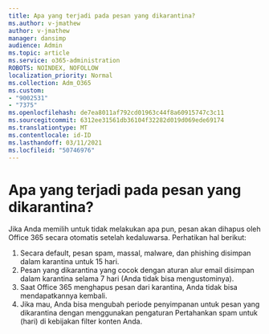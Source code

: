 ```yaml
---
title: Apa yang terjadi pada pesan yang dikarantina?
ms.author: v-jmathew
author: v-jmathew
manager: dansimp
audience: Admin
ms.topic: article
ms.service: o365-administration
ROBOTS: NOINDEX, NOFOLLOW
localization_priority: Normal
ms.collection: Adm_O365
ms.custom:
- "9002531"
- "7375"
ms.openlocfilehash: de7ea8011af792cd01963c44f8a60915747c3c11
ms.sourcegitcommit: 6312ee31561db36104f32282d019d069ede69174
ms.translationtype: MT
ms.contentlocale: id-ID
ms.lasthandoff: 03/11/2021
ms.locfileid: "50746976"
---
```

# <a name="what-happens-to-quarantined-messages"></a>Apa yang terjadi pada pesan yang dikarantina?

Jika Anda memilih untuk tidak melakukan apa pun, pesan akan dihapus oleh Office 365 secara otomatis setelah kedaluwarsa. Perhatikan hal berikut:

1. Secara default, pesan spam, massal, malware, dan phishing disimpan dalam karantina untuk 15 hari.
2. Pesan yang dikarantina yang cocok dengan aturan alur email disimpan dalam karantina selama 7 hari (Anda tidak bisa mengustominya).
3. Saat Office 365 menghapus pesan dari karantina, Anda tidak bisa mendapatkannya kembali.
4. Jika mau, Anda bisa mengubah periode penyimpanan untuk pesan yang dikarantina dengan menggunakan pengaturan Pertahankan spam untuk (hari) di kebijakan filter konten Anda.
